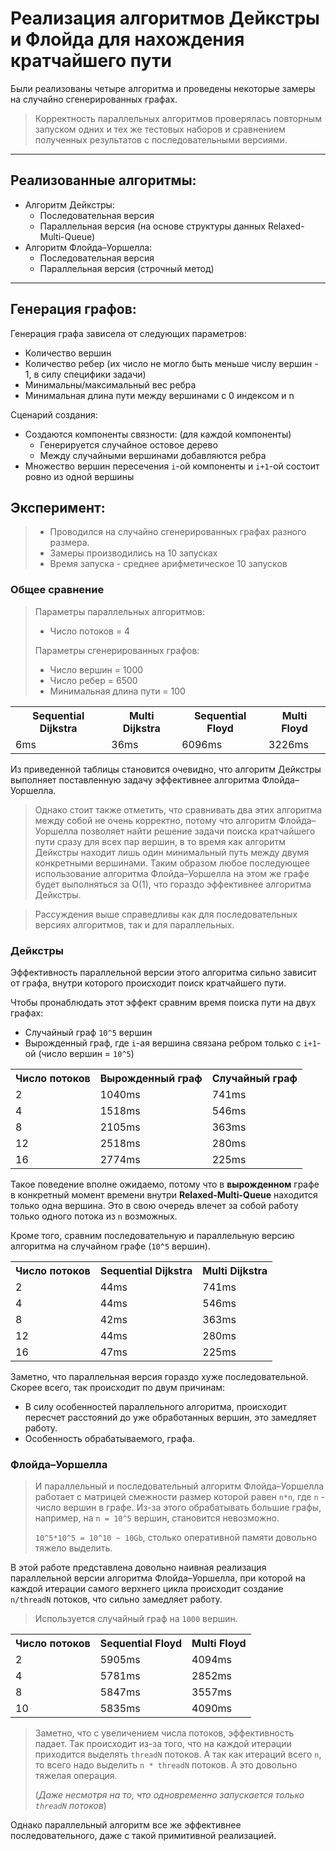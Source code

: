# Реализация алгоритмов Дейкстры и Флойда для нахождения кратчайшего пути

Были реализованы четыре алгоритма и проведены некоторые замеры на случайно сгенерированных графах.
> Корректность параллельных алгоритмов проверялась повторным запуском одних и тех же тестовых наборов и сравнением
> полученных результатов с последовательными версиями.
---

## Реализованные алгоритмы:

* Алгоритм Дейкстры:
    * Последовательная версия
    * Параллельная версия (на основе структуры данных Relaxed-Multi-Queue)
* Алгоритм Флойда–Уоршелла:
    * Последовательная версия
    * Параллельная версия (строчный метод)

---

## Генерация графов:

Генерация графа зависела от следующих параметров:

* Количество вершин
* Количество ребер (их число не могло быть меньше числу вершин - 1, в силу специфики задачи)
* Минимальны/максимальный вес ребра
* Минимальная длина пути между вершинами с 0 индексом и n

Сценарий создания:

* Создаются компоненты связности: (для каждой компоненты)
    * Генерируется случайное остовое дерево
    * Между случайными вершинами добавляются ребра
* Множество вершин пересечения `i`-ой компоненты и `i+1`-ой состоит ровно из одной вершины

## Эксперимент:

> * Проводился на случайно сгенерированных графах разного размера.
> * Замеры производились на 10 запусках
> * Время запуска - среднее арифметическое 10 запусков

### Общее сравнение

> Параметры параллельных алгоритмов:
> * Число потоков = 4
>
> Параметры сгенерированных графов:
> * Число вершин = 1000
> * Число ребер = 6500
> * Минимальная длина пути = 100

<table>
  <tr>
    <th>Sequential Dijkstra</th>
    <th>Multi Dijkstra</th>
    <th>Sequential Floyd</th>
    <th>Multi Floyd</th>
  </tr>
  <tr>
    <td>6ms</td>
    <td>36ms</td>
    <td>6096ms</td>
    <td>3226ms</td>
  </tr>
</table>

Из приведенной таблицы становится очевидно, что алгоритм Дейкстры выполняет поставленную задачу эффективнее алгоритма
Флойда–Уоршелла.
> Однако стоит также отметить, что сравнивать два этих алгоритма между собой не очень корректно, потому что алгоритм
> Флойда–Уоршелла позволяет найти решение задачи поиска кратчайшего пути сразу для всех пар вершин, в то время как
> алгоритм Дейкстры находит лишь один минимальный путь между двумя конкретными вершинами. Таким образом любое
> последующее использование алгоритма Флойда–Уоршелла на
> этом же графе будет выполняться за O(1), что гораздо эффективнее алгоритма Дейкстры.

> Рассуждения выше справедливы как для последовательных версиях алгоритмов, так и для параллельных.

### Дейкстры

Эффективность параллельной версии этого алгоритма сильно зависит от графа, внутри которого происходит поиск
кратчайшего пути.

Чтобы пронаблюдать этот эффект сравним время поиска пути на двух графах:

* Случайный граф `10^5` вершин
* Вырожденный граф, где `i`-ая вершина связана ребром только с `i+1`-ой (число вершин = `10^5`)

<table>
  <tr>
    <th>Число потоков</th>
    <th>Вырожденный граф</th>
    <th>Случайный граф</th>
  </tr>
  <tr>
    <td>2</td>
    <td>1040ms</td>
    <td>741ms</td>
  </tr>
  <tr>
    <td>4</td>
    <td>1518ms</td>
    <td>546ms</td>
  </tr>
  <tr>
    <td>8</td>
    <td>2105ms</td>
    <td>363ms</td>
  </tr>
  <tr>
    <td>12</td>
    <td>2518ms</td>
    <td>280ms</td>
  </tr>
  <tr>
    <td>16</td>
    <td>2774ms</td>
    <td>225ms</td>
  </tr>
</table>

Такое поведение вполне ожидаемо,
потому что в **вырожденном** графе в конкретный момент времени внутри
**Relaxed-Multi-Queue** находится только одна вершина. Это в свою очередь влечет за собой работу только одного потока
из `n` возможных.

Кроме того, сравним последовательную и параллельную версию алгоритма на случайном графе (`10^5` вершин).

<table>
  <tr>
    <th>Число потоков</th>
    <th>Sequential Dijkstra</th>
    <th>Multi Dijkstra</th>
  </tr>
  <tr>
    <td>2</td>
    <td>44ms</td>
    <td>741ms</td>
  </tr>
  <tr>
    <td>4</td>
    <td>44ms</td>
    <td>546ms</td>
  </tr>
  <tr>
    <td>8</td>
    <td>42ms</td>
    <td>363ms</td>
  </tr>
  <tr>
    <td>12</td>
    <td>44ms</td>
    <td>280ms</td>
  </tr>
  <tr>
    <td>16</td>
    <td>47ms</td>
    <td>225ms</td>
  </tr>
</table>

Заметно, что параллельная версия гораздо хуже последовательной. Скорее всего, так происходит по двум причинам:

* В силу особенностей параллельного алгоритма, происходит пересчет расстояний до уже обработанных вершин, это замедляет
  работу.
* Особенность обрабатываемого, графа.

### Флойда–Уоршелла

> И параллельный и последовательный алгоритм Флойда–Уоршелла работает с матрицей смежности размер которой равен `n*n`,
> где `n` - число вершин в графе. Из-за этого обрабатывать большие графы, например, на `n = 10^5` вершин, становится
> невозможно.
>
> `10^5*10^5 = 10^10 ~ 10Gb`, столько оперативной памяти довольно тяжело выделить.

В этой работе представлена довольно наивная реализация параллельной версии алгоритма Флойда–Уоршелла, при которой на
каждой итерации самого верхнего цикла происходит создание `n/threadN` потоков, что сильно замедляет работу.
> Используется случайный граф на `1000` вершин.

<table>
  <tr>
    <th>Число потоков</th>
    <th>Sequential Floyd</th>
    <th>Multi Floyd</th>
  </tr>
  <tr>
    <td>2</td>
    <td>5905ms</td>
    <td>4094ms</td>
  </tr>
  <tr>
    <td>4</td>
    <td>5781ms</td>
    <td>2852ms</td>
  </tr>
  <tr>
    <td>8</td>
    <td>5847ms</td>
    <td>3557ms</td>
  </tr>
  <tr>
    <td>10</td>
    <td>5835ms</td>
    <td>4090ms</td>
  </tr>
</table>

> Заметно, что с увеличением числа потоков, эффективность падает. Так происходит из-за того, что на каждой итерации
> приходится выделять `threadN` потоков. А так как итераций всего `n`, то всего надо выделить `n * threadN` потоков. А
> это
> довольно тяжелая операция.
>
> (_Даже несмотря на то, что одновременно запускается только `threadN` потоков_)

Однако параллельный алгоритм все же эффективнее последовательного, даже с такой примитивной реализацией. 
